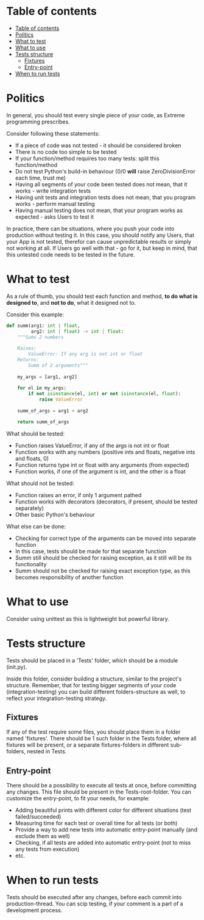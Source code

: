 # Table of contents

<!-- TOC -->
* [Table of contents](#table-of-contents)
* [Politics](#politics)
* [What to test](#what-to-test)
* [What to use](#what-to-use)
* [Tests structure](#tests-structure)
  * [Fixtures](#fixtures)
  * [Entry-point](#entry-point)
* [When to run tests](#when-to-run-tests)
<!-- TOC -->

# Politics

In general, you should test every single piece of your code, as Extreme programming prescribes.

Consider following these statements:

- If a piece of code was not tested - it should be considered broken
- There is no code too simple to be tested
- If your function/method requires too many tests: split this function/method
- Do not test Python's build-in behaviour (0/0 **will** raise ZeroDivisionError each time, trust me)
- Having all segments of your code been tested does not mean, that it works - write integration tests
- Having unit tests and integration tests does not mean, that you program works - perform manual testing
- Having manual testing does not mean, that your program works as expected - asks Users to test it

In practice, there can be situations, where you push your code into production without testing it. In this case, you
should notify any Users, that your App is not tested, therefor can cause unpredictable results or simply
not working at all. If Users go well with that - go for it, but keep in mind, that this untested code needs to be 
tested in the future.

# What to test

As a rule of thumb, you should test each function and method, **to do what is designed to**, and **not to do**, 
what it designed not to.

Consider this example:

```python
def summ(arg1: int | float,
         arg2: int | float) -> int | float:
    """Sums 2 numbers
    
    Raises:
        ValueError: If any arg is not int or float
    Returns:
        Summ of 2 arguments"""
    
    my_args = [arg1, arg2]
    
    for el in my_args:
        if not isinstance(el, int) or not isinstance(el, float):
            raise ValueError
    
    summ_of_args = arg1 + arg2

    return summ_of_args
```

What should be tested:

- Function raises ValueError, if any of the args is not int or float
- Function works with any numbers (positive ints and floats, negative ints and floats, 0)
- Function returns type int or float with any arguments (from expected)
- Function works, if one of the argument is int, and the other is a float

What should not be tested:

- Function raises an error, if only 1 argument pathed
- Function works with decorators (decorators, if present, should be tested separately)
- Other basic Python's behaviour

What else can be done:

- Checking for correct type of the arguments can be moved into separate function
- In this case, tests should be made for that separate function
- Summ still should be checked for raising exception, as it still will be its functionality
- Summ should not be checked for raising exact exception type, as this becomes responsibility of another function

# What to use

Consider using unittest as this is lightweight but powerful library.

# Tests structure

Tests should be placed in a 'Tests' folder, which should be a module (init.py).

Inside this folder, consider building a structure, similar to the project's structure. Remember, that for testing
bigger segments of your code (integration-testing) you can build different folders-structure as well, to reflect
your integration-testing strategy.

## Fixtures

If any of the test require some files, you should place them in a folder named 'fixtures'. There should be 1 such 
folder in the Tests folder, where all fixtures will be present, or a separate fixtures-folders in different 
sub-folders, nested in Tests.

## Entry-point

There should be a possibility to execute all tests at once, before committing any changes. This file should be present
in the Tests-root-folder. You can customize the entry-point, to fit your needs, for example:

- Adding beautiful prints with different color for different situations (test failed/succeeded)
- Measuring time for each test or overall time for all tests (or both)
- Provide a way to add new tests into automatic entry-point manually (and exclude them as well)
- Checking, if all tests are added into automatic entry-point (not to miss any tests from execution)
- etc.

# When to run tests

Tests should be executed after any changes, before each commit into production-thread. You can scip testing, if your
comment is a part of a development process.